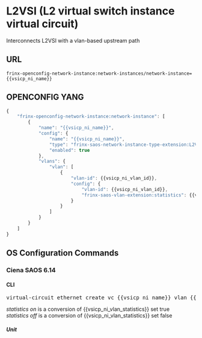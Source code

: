 # L2VSI (L2 virtual switch instance virtual circuit)

Interconnects L2VSI with a vlan-based upstream path

## URL

```
frinx-openconfig-network-instance:network-instances/network-instance={{vsicp_ni_name}}
```

## OPENCONFIG YANG

```javascript
{
    "frinx-openconfig-network-instance:network-instance": [
        {
            "name": "{{vsicp_ni_name}}",
            "config": {
                "name": "{{vsicp_ni_name}}",
                "type": "frinx-saos-network-instance-type-extension:L2VSICP",
                "enabled": true
            },
            "vlans": {
                "vlan": [
                    {
                        "vlan-id": {{vsicp_ni_vlan_id}},
                        "config": {
                            "vlan-id": {{vsicp_ni_vlan_id}},
                            "frinx-saos-vlan-extension:statistics": {{vsicp_ni_vlan_statistics}}
                        }
                    }
                ]
            }
        }
    ]
}
```

## OS Configuration Commands

### Ciena SAOS 6.14

#### CLI

<pre>
virtual-circuit ethernet create vc {{vsicp_ni_name}} vlan {{vsicp_ni_vlan_id}} statistics {{vsicp_ni_vlan_statistics}}
</pre>

*statistics on* is a conversion of {{vsicp_ni_vlan_statistics}} set true  
*statistics off* is a conversion of {{vsicp_ni_vlan_statistics}} set false


##### Unit
